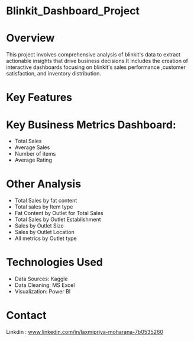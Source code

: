 # Blinkit_Dashboard_Project

# Overview

This project involves comprehensive analysis of blinkit's data to extract actionable insights that drive business decisions.It includes the creation of interactive dashboards focusing on blinkit's sales performance ,customer satisfaction, and inventory distribution.
# Key Features
# Key Business Metrics Dashboard:
 - Total Sales
 - Average Sales
 - Number of items
 - Average Rating
# Other Analysis
  - Total Sales by fat content
  - Total sales by Item type
  - Fat Content by Outlet for Total Sales
  - Total Sales by Outlet Establishment
  - Sales by Outlet Size
  - Sales by Outlet Location
  - All metrics by Outlet type
# Technologies Used
  - Data Sources: Kaggle
  - Data Cleaning: MS Excel
  - Visualization: Power BI
# Contact
Linkdin : www.linkedin.com/in/laxmipriya-moharana-7b0535260
